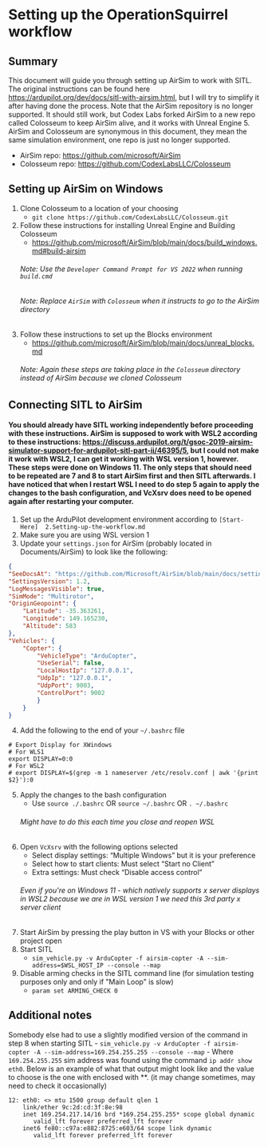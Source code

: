 # Setting up the OperationSquirrel workflow

## Summary
This document will guide you through setting up AirSim to work with SITL.  The original instructions can be found here https://ardupilot.org/dev/docs/sitl-with-airsim.html, but I will try to simplify it after having done the process.  Note that the AirSim repository is no longer supported.  It should still work, but Codex Labs forked AirSim to a new repo called Colosseum to keep AirSim alive, and it works with Unreal Engine 5.  AirSim and Colosseum are synonymous in this document, they mean the same simulation environment, one repo is just no longer supported.

- AirSim repo: https://github.com/microsoft/AirSim
- Colosseum repo: https://github.com/CodexLabsLLC/Colosseum

## Setting up AirSim on Windows
1. Clone Colosseum to a location of your choosing
    - `git clone https://github.com/CodexLabsLLC/Colosseum.git`
2. Follow these instructions for installing Unreal Engine and Building Colosseum
    - https://github.com/microsoft/AirSim/blob/main/docs/build_windows.md#build-airsim
    ###### Note: Use the `Developer Command Prompt for VS 2022` when running `build.cmd`
    ###### Note: Replace `AirSim` with `Colosseum` when it instructs to go to the AirSim directory
3. Follow these instructions to set up the Blocks environment
    - https://github.com/microsoft/AirSim/blob/main/docs/unreal_blocks.md
    ###### Note: Again these steps are taking place in the `Colosseum` directory instead of AirSim because we cloned Colosseum

## Connecting SITL to AirSim
#### You should already have SITL working independently before proceeding with these instructions.  AirSim is supposed to work with WSL2 according to these instructions: https://discuss.ardupilot.org/t/gsoc-2019-airsim-simulator-support-for-ardupilot-sitl-part-ii/46395/5, but I could not make it work with WSL2, I can get it working with WSL version 1, however.  These steps were done on Windows 11.  The only steps that should need to be repeated are 7 and 8 to start AirSim first and then SITL afterwards.  I have noticed that when I restart WSL I need to do step 5 again to apply the changes to the bash configuration, and VcXsrv does need to be opened again after restarting your computer.

1. Set up the ArduPilot development environment according to `[Start-Here] 
2.Setting-up-the-workflow.md`
2. Make sure you are using WSL version 1
3. Update your `settings.json` for AirSim (probably located in Documents/AirSim) to look like the following:
```json
{
"SeeDocsAt": "https://github.com/Microsoft/AirSim/blob/main/docs/settings.md",
"SettingsVersion": 1.2,
"LogMessagesVisible": true,
"SimMode": "Multirotor",
"OriginGeopoint": {
    "Latitude": -35.363261,
    "Longitude": 149.165230,
    "Altitude": 583
},
"Vehicles": {
    "Copter": {
        "VehicleType": "ArduCopter",
        "UseSerial": false,
        "LocalHostIp": "127.0.0.1",
        "UdpIp": "127.0.0.1",
        "UdpPort": 9003,
        "ControlPort": 9002
        }
    }
}
```
4. Add the following to the end of your `~/.bashrc` file
```
# Export Display for XWindows
# For WLS1
export DISPLAY=0:0
# For WSL2
# export DISPLAY=$(grep -m 1 nameserver /etc/resolv.conf | awk '{print $2}'):0
```
5. Apply the changes to the bash configuration
    - Use `source ./.bashrc` OR `source ~/.bashrc` OR `. ~/.bashrc`
    ###### Might have to do this each time you close and reopen WSL
6. Open `VcXsrv` with the following options selected
    - Select display settings: “Multiple Windows” but it is your preference
    - Select how to start clients: Must select “Start no Client”
    - Extra settings: Must check “Disable access control”
    ###### Even if you're on Windows 11 - which natively supports x server displays in WSL2 because we are in WSL version 1 we need this 3rd party x server client
7. Start AirSim by pressing the play button in VS with your Blocks or other project open
8. Start SITL
    - `sim_vehicle.py -v ArduCopter -f airsim-copter -A --sim-address=$WSL_HOST_IP --console --map`
9. Disable arming checks in the SITL command line (for simulation testing purposes only and only if "Main Loop" is slow)
    - `param set ARMING_CHECK 0`

## Additional notes
Somebody else had to use a slightly modified version of the command in step 8 when starting SITL
    - `sim_vehicle.py -v ArduCopter -f airsim-copter -A --sim-address=169.254.255.255 --console --map`
    - Where `169.254.255.255` sim address was found using the command `ip addr show eth0`.  Below is an example of what that output might look like and the value to choose is the one with enclosed with **.  (it may change sometimes, may need to check it occasionally)
```
12: eth0: <> mtu 1500 group default qlen 1
    link/ether 9c:2d:cd:3f:8e:98
    inet 169.254.217.14/16 brd *169.254.255.255* scope global dynamic
       valid_lft forever preferred_lft forever
    inet6 fe80::c97a:e882:8725:e603/64 scope link dynamic
       valid_lft forever preferred_lft forever
```